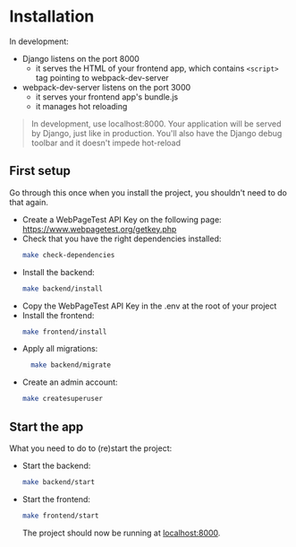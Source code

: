 # Installation

In development:

- Django listens on the port 8000
  - it serves the HTML of your frontend app, which contains `<script>` tag pointing to webpack-dev-server
- webpack-dev-server listens on the port 3000
  - it serves your frontend app's bundle.js
  - it manages hot reloading

> In development, use localhost:8000. Your application will be served by Django, just like in production. You'll also have the Django debug toolbar and it doesn't impede hot-reload

## First setup

Go through this once when you install the project, you shouldn't need to do that again.

- Create a WebPageTest API Key on the following page: https://www.webpagetest.org/getkey.php
- Check that you have the right dependencies installed:
  ```bash
  make check-dependencies
  ```
- Install the backend:
  ```bash
  make backend/install
  ```
- Copy the WebPageTest API Key in the .env at the root of your project
- Install the frontend:
  ```bash
  make frontend/install
  ```
- Apply all migrations:
  ```bash
    make backend/migrate
    ```
- Create an admin account:
  ```bash
  make createsuperuser
  ```

## Start the app

What you need to do to (re)start the project:

- Start the backend:
  ```bash
  make backend/start
  ```
- Start the frontend:

  ```bash
  make frontend/start
  ```

  The project should now be running at [localhost:8000](http://localhost:8000).
